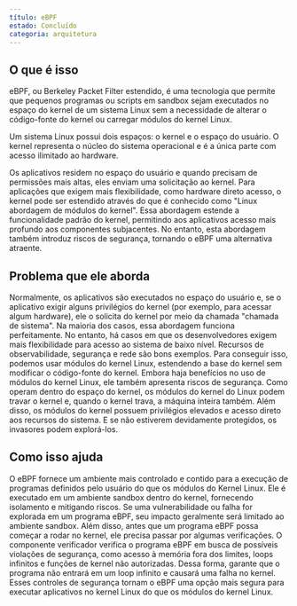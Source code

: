 ```yaml
---
título: eBPF
estado: Concluído
categoria: arquitetura
---
```


## O que é isso

eBPF, ou Berkeley Packet Filter estendido, é uma tecnologia que permite que pequenos programas ou scripts em sandbox sejam executados no espaço do kernel de um sistema Linux sem a necessidade de alterar o código-fonte do kernel ou carregar módulos do kernel Linux.

Um sistema Linux possui dois espaços: o kernel e o espaço do usuário.
O kernel representa o núcleo do sistema operacional e é a única parte
com acesso ilimitado ao hardware.

Os aplicativos residem no espaço do usuário e quando precisam de permissões mais altas,
eles enviam uma solicitação ao kernel.
Para aplicações que exigem mais flexibilidade, como hardware direto
acesso, o kernel pode ser estendido através do que é conhecido como "Linux
abordagem de módulos do kernel". Essa abordagem estende a funcionalidade padrão do kernel,
 permitindo aos aplicativos acesso mais profundo aos componentes subjacentes.
 No entanto, esta abordagem também introduz riscos de segurança, tornando o eBPF uma alternativa atraente.

## Problema que ele aborda
Normalmente, os aplicativos são executados no espaço do usuário e, se o aplicativo exigir alguns privilégios do kernel (por exemplo, para acessar algum hardware),
ele o solicita do kernel por meio da chamada "chamada de sistema".
Na maioria dos casos, essa abordagem funciona perfeitamente. No entanto, há casos em que os desenvolvedores exigem mais flexibilidade para acesso ao sistema de baixo nível.
Recursos de observabilidade, segurança e rede são bons exemplos.
Para conseguir isso, podemos usar módulos do kernel Linux, estendendo a base do kernel sem modificar o código-fonte do kernel.
Embora haja benefícios no uso de módulos do kernel Linux, ele também apresenta riscos de segurança.
Como operam dentro do espaço do kernel, os módulos do kernel do Linux podem travar o kernel e, quando o kernel trava, a máquina inteira também.
Além disso, os módulos do kernel possuem privilégios elevados e acesso direto aos recursos do sistema. E se não estiverem devidamente protegidos, os invasores podem explorá-los.

## Como isso ajuda
O eBPF fornece um ambiente mais controlado e contido para a execução de programas definidos pelo usuário do que os módulos do Kernel Linux.
Ele é executado em um ambiente sandbox dentro do kernel, fornecendo isolamento e mitigando riscos.
Se uma vulnerabilidade ou falha for explorada em um programa eBPF, seu impacto geralmente será limitado ao ambiente sandbox.
Além disso, antes que um programa eBPF possa começar a rodar no kernel, ele precisa passar por algumas verificações.
O componente verificador verifica o programa eBPF em busca de possíveis violações de segurança,
como acesso à memória fora dos limites, loops infinitos e funções de kernel não autorizadas.
Dessa forma, garante que o programa não entrará em um loop infinito e causará uma falha no kernel.
Esses controles de segurança tornam o eBPF uma opção mais segura para executar aplicativos no kernel Linux do que os módulos do kernel Linux.
